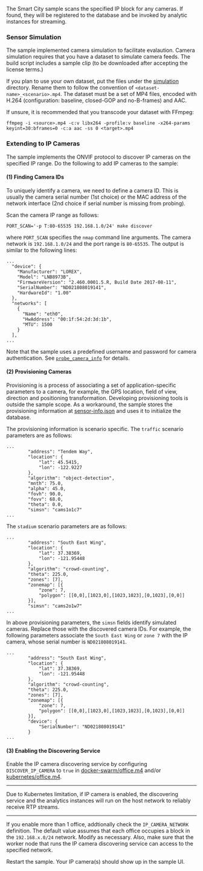 
The Smart City sample scans the specified IP block for any cameras. If found, they will be registered to the database and be invoked by analytic instances for streaming.

### Sensor Simulation

The sample implemented camera simulation to facilitate evalaution. Camera simulation requires that you have a dataset to simulate camera feeds. The build script includes a sample clip (to be downloaded after accepting the license terms.)

If you plan to use your own dataset, put the files under the [simulation](simulation) directory. Rename them to follow the convention of ```<dataset-name>_<scenario>.mp4```. The dataset must be a set of MP4 files, encoded with H.264 (configuration: baseline, closed-GOP and no-B-frames) and AAC.   

If unsure, it is recommended that you transcode your dataset with FFmpeg:

```
ffmpeg -i <source>.mp4 -c:v libx264 -profile:v baseline -x264-params keyint=30:bframes=0 -c:a aac -ss 0 <target>.mp4
```

### Extending to IP Cameras

The sample implements the ONVIF protocol to discover IP cameras on the specified IP range. Do the following to add IP cameras to the sample:   

#### (1) Finding Camera IDs

To uniquely identify a camera, we need to define a camera ID. This is usually the camera serial number (1st choice) or the MAC address of the network interface (2nd choice if serial number is missing from probing).  

Scan the camera IP range as follows:
```
PORT_SCAN='-p T:80-65535 192.168.1.0/24' make discover
```

where ```PORT_SCAN``` specifies the ```nmap``` command line arguments. The camera network is ```192.168.1.0/24``` and the port range is ```80-65535```. The output is similar to the following lines:    

```
...
  "device": {
    "Manufacturer": "LOREX",
    "Model": "LNB8973B",
    "FirmwareVersion": "2.460.0001.5.R, Build Date 2017-08-11",
    "SerialNumber": "ND021808019141",
    "HardwareId": "1.00"
  },
  "networks": [
    {
      "Name": "eth0",
      "HwAddress": "00:1f:54:2d:3d:1b",
      "MTU": 1500
    }
  ],
...
```

Note that the sample uses a predefined username and password for camera authentication. See [```probe_camera_info```](../sensor/discovery/discover.py) for details.  

#### (2) Provisioning Cameras

Provisioning is a process of associating a set of application-specific parameters to a camera, for example, the GPS location, field of view, direction and positioning transformation. Developing provisioning tools is outside the sample scope. As a workaround, the sample stores the provisioning information at [sensor-info.json](../maintenance/db-init/sensor-info.json) and uses it to initialize the database.   

The provisioning information is scenario specific. The ```traffic``` scenario parameters are as follows:
```
...
        "address": "Tendem Way",
        "location": {
            "lat": 45.5415,
            "lon": -122.9227
        },
        "algorithm": "object-detection",
        "mnth": 75.0,
        "alpha": 45.0,
        "fovh": 90.0,
        "fovv": 68.0,
        "theta": 0.0,
        "simsn": "cams1o1c7"
...
```
The ```stadium``` scenario parameters are as follows:
```
...
        "address": "South East Wing",
        "location": {
            "lat": 37.38369,
            "lon": -121.95448
        },
        "algorithm": "crowd-counting",
        "theta": 225.0,
        "zones": [7],
        "zonemap": [{
            "zone": 7,
            "polygon": [[0,0],[1023,0],[1023,1023],[0,1023],[0,0]]
        }],
        "simsn": "cams2o1w7"
...
```

In above provisioning parameters, the ```simsn``` fields identify simulated cameras. Replace those with the discovered camera IDs. For example, the following parameters associate the ```South East Wing``` or ```zone 7``` with the IP camera, whose serial number is ```ND021808019141```.   
```
...
        "address": "South East Wing",
        "location": {
            "lat": 37.38369,
            "lon": -121.95448
        },
        "algorithm": "crowd-counting",
        "theta": 225.0,
        "zones": [7],
        "zonemap": [{
            "zone": 7,
            "polygon": [[0,0],[1023,0],[1023,1023],[0,1023],[0,0]]
        }],
        "device": { 
            "SerialNumber": "ND021808019141"
        }
...
```

#### (3) Enabling the Discovering Service

Enable the IP camera discovering service by configuring ```DISCOVER_IP_CAMERA``` to ```true``` in [docker-swarm/office.m4](../deployment/docker-swarm/office.m4) and/or [kubernetes/office.m4](../deployment/kubernetes/office.m4).   

--- 

Due to Kubernetes limitation, if IP camera is enabled, the discovering service and the analytics instances will run on the host network to reliably receive RTP streams.   

---

If you enable more than 1 office, addtionally check the ```IP_CAMERA_NETWORK``` definition. The default value assumes that each office occupies a block in the ```192.168.x.0/24``` network. Modify as necessary. Also, make sure that the worker node that runs the IP camera discovering service can access to the specified network.     

Restart the sample. Your IP camera(s) should show up in the sample UI.      

